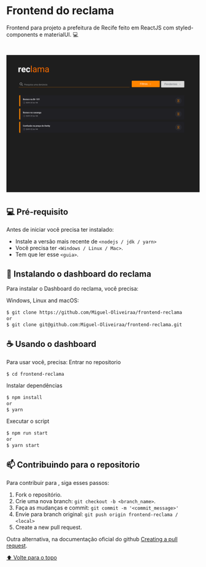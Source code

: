 # Frontend do reclama
Frontend para projeto a prefeitura de Recife feito em ReactJS com styled-components e materialUI. 💻

<h1 align='left'>
  <img src='./bannerReclame.png'></img>

</h1>

## 💻 Pré-requisito

Antes de iniciar você precisa ter instalado:
<!---Estes são apenas requisitos de exemplo. Adicionar, duplicar ou remover conforme necessário--->
* Instale a versão mais recente de `<nodejs / jdk / yarn>`
* Você precisa ter `<Windows / Linux / Mac>`.
* Tem que ler esse `<guia>`.

## 🚀 Instalando o dashboard do reclama

Para instalar o Dashboard do reclama, você precisa:

Windows, Linux and macOS:
```
$ git clone https://github.com/Miguel-Oliveiraa/frontend-reclama
or
$ git clone git@github.com:Miguel-Oliveiraa/frontend-reclama.git
```


## ☕ Usando o dashboard

Para usar você, precisa:
Entrar no repositorio
```
$ cd frontend-reclama
```
Instalar dependências
```
$ npm install
or
$ yarn
```
Executar o script
```
$ npm run start
or
$ yarn start
```

## 📫 Contribuindo para o repositorio
<!---Se o seu README for longo ou se você tiver algum processo ou etapas específicas que deseja que os contribuidores sigam, considere a criação de um arquivo CONTRIBUTING.md separado--->
Para contribuir para <frontend-reclama>, siga esses passos:

1. Fork o repositório.
2. Crie uma nova branch: `git checkout -b <branch_name>`.
3. Faça as mudanças e commit: `git commit -m '<commit_message>'`
4. Envie para branch original: `git push origin frontend-reclama / <local>`
5. Create a new pull request.

Outra alternativa, na documentação oficial do github [Creating a pull request](https://help.github.com/en/github/collaborating-with-issues-and-pull-requests/creating-a-pull-request).

[⬆ Volte para o topo](#frontend-reclama)<br>
